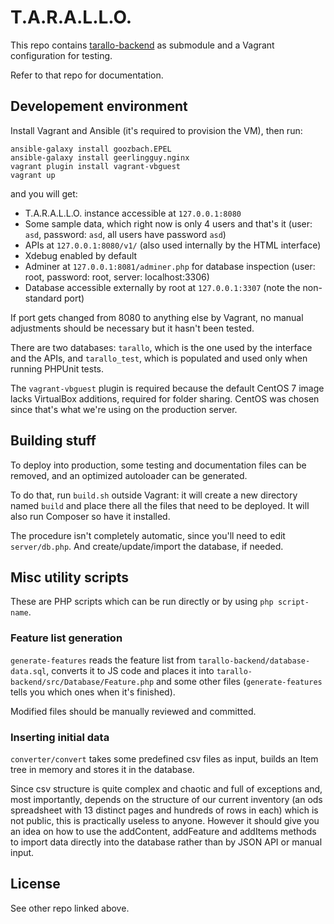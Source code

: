 # T.A.R.A.L.L.O.

This repo contains [tarallo-backend](https://github.com/WEEE-Open/tarallo-backend)
as submodule and a Vagrant configuration for testing.

Refer to that repo for documentation.

## Developement environment

Install Vagrant and Ansible (it's required to provision the VM), then run:

    ansible-galaxy install goozbach.EPEL
    ansible-galaxy install geerlingguy.nginx
    vagrant plugin install vagrant-vbguest
    vagrant up

and you will get:

* T.A.R.A.L.L.O. instance accessible at `127.0.0.1:8080`
* Some sample data, which right now is only 4 users and that's it
(user: `asd`, password: `asd`, all users have password `asd`)
* APIs at `127.0.0.1:8080/v1/` (also used internally by the HTML interface)
* Xdebug enabled by default
* Adminer at `127.0.0.1:8081/adminer.php` for database inspection (user: root, 
password: root, server: localhost:3306)
* Database accessible externally by root at `127.0.0.1:3307` (note the non-standard port)

If port gets changed from 8080 to anything else by Vagrant, no manual adjustments should
be necessary but it hasn't been tested.

There are two databases: `tarallo`, which is the one used by the interface and the APIs,
and `tarallo_test`, which is populated and used only when running PHPUnit tests.

The `vagrant-vbguest` plugin is required because the default CentOS 7 image lacks
VirtualBox additions, required for folder sharing. CentOS was chosen since that's
what we're using on the production server.

## Building stuff

To deploy into production, some testing and documentation files can be removed, and
an optimized autoloader can be generated.

To do that, run `build.sh` outside Vagrant: it will create a new directory named `build` and place 
there all the files that need to be deployed. It will also run Composer so have it installed.

The procedure isn't completely automatic, since you'll need to edit `server/db.php`.
And create/update/import the database, if needed.

## Misc utility scripts

These are PHP scripts which can be run directly or by using `php script-name`.

### Feature list generation

`generate-features` reads the feature list from `tarallo-backend/database-data.sql`,
converts it to JS code and places it into `tarallo-backend/src/Database/Feature.php`
and some other files (`generate-features` tells you which ones when it's finished).

Modified files should be manually reviewed and committed.

### Inserting initial data

`converter/convert` takes some predefined csv files as input, builds an Item tree in memory
and stores it in the database.

Since csv structure is quite complex and chaotic and full of
exceptions and, most importantly, depends on the structure of our current inventory (an ods
spreadsheet with 13 distinct pages and hundreds of rows in each) which is not public, this is
practically useless to anyone. However it should give you an idea on how to use the addContent, 
addFeature and addItems methods to import data directly into the database rather than by
JSON API or manual input.

## License

See other repo linked above.
